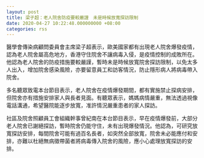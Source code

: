```yaml
---
layout: post
title: 梁子超：老人院舍防疫要較嚴謹　未是時候放寬探訪限制
date: 2020-04-27 10:22:48.000000000 +08:00
categories: rss
---
```


醫學會傳染病顧問委員會主席梁子超表示，歐美國家都有出現老人院舍爆發疫情，認為老人院舍屬高危地方，香港守住院舍不讓病毒入侵，是疫情控制的成敗所在。他認為老人院舍的防疫措施要較嚴謹，暫時未是時候放寬院舍探訪限制，以免太多人出入，增加院舍感染風險，亦要留意員工和訪客情況，防止隱形病人將病毒帶入院舍。

多名聽眾致電本台節目表示，老人院舍在疫情爆發期間，都有實施禁止探病安排，但院舍亦有措施安排家人與長者見面。有聽眾表示，媽媽病情嚴重，無法透過視像電話溝通，希望醫院能逐步放寬，准許情況嚴重患者的家人探訪。

社區及院舍照顧員工會組織幹事曾紀南在本台節目表示，早在疫情爆發前，大部分老人院舍已謝絕探訪，暫時院舍仍能守住，未有出現爆發情況。他認為，可研究放寬探訪安排，每間院舍可能有過百名長者，如突然全部放寬，院舍未必能應付和安排，亦難以杜絕無病徵帶菌者將病毒傳入院舍的風險，應小心處理放寬探訪的安排。
